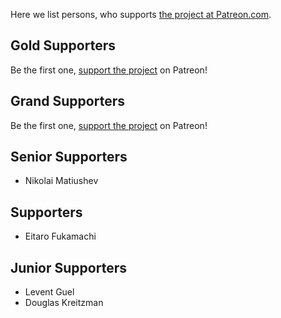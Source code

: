 Here we list persons, who supports [the project at Patreon.com](https://www.patreon.com/ultralisp).

## Gold Supporters

Be the first one, [support the project](https://www.patreon.com/ultralisp) on Patreon!

## Grand Supporters

Be the first one, [support the project](https://www.patreon.com/ultralisp) on Patreon!

## Senior Supporters

* Nikolai Matiushev

## Supporters

* Eitaro Fukamachi

## Junior Supporters

* Levent Guel
* Douglas Kreitzman

